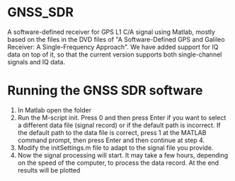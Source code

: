 # GNSS_SDR
A software-defined receiver for GPS L1 C/A signal using Matlab, mostly based on the files in the DVD files of "A Software-Defined GPS and Galileo Receiver: A Single-Frequency Approach".
We have added support for IQ data on top of it, so that the current version supports both single-channel signals and IQ data.
# Running the GNSS SDR software
1. In Matlab open the folder
2. Run the M-script init. Press 0 and then press Enter if you want to select a different data file (signal record) or if the default path is incorrect. If the default path to the data file is correct, press 1 at the MATLAB command prompt, then press Enter and then continue at step 4.
3. Modify the initSettings.m file to adapt to the signal file you provide.
4. Now the signal processing will start. It may take a few hours, depending on the speed of the computer, to process the data record. At the end results will be plotted
